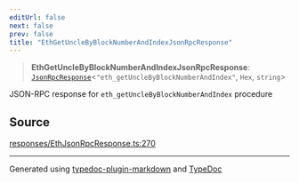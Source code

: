 ```yaml
---
editUrl: false
next: false
prev: false
title: "EthGetUncleByBlockNumberAndIndexJsonRpcResponse"
---
```


> **EthGetUncleByBlockNumberAndIndexJsonRpcResponse**: [`JsonRpcResponse`](/generated/type-aliases/jsonrpcresponse/)\<`"eth_getUncleByBlockNumberAndIndex"`, `Hex`, `string`\>

JSON-RPC response for `eth_getUncleByBlockNumberAndIndex` procedure

## Source

[responses/EthJsonRpcResponse.ts:270](https://github.com/evmts/tevm-monorepo/blob/main/vm/api/src/responses/EthJsonRpcResponse.ts#L270)

***
Generated using [typedoc-plugin-markdown](https://www.npmjs.com/package/typedoc-plugin-markdown) and [TypeDoc](https://typedoc.org/)

